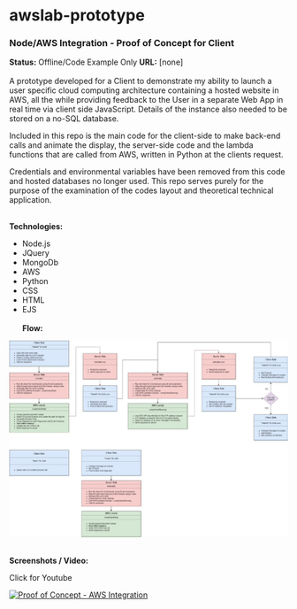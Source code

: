 # awslab-prototype
### Node/AWS Integration - Proof of Concept for Client

**Status:** Offline/Code Example Only
**URL:** [none]
<br/> <br/> 
A prototype developed for a Client to demonstrate my ability to launch a user specific cloud computing architecture containing a hosted website in AWS, all the while providing feedback to the User in a separate Web App in real time via client side JavaScript. Details of the instance also needed to be stored on a no-SQL database.   

Included in this repo is the main code for the client-side to make back-end calls and animate the display, the server-side code and the lambda functions that are called from AWS, written in Python at the clients request.

Credentials and environmental variables have been removed from this code and hosted databases no longer used. This repo serves purely for the purpose of the examination of the codes layout and theoretical technical application.  
<br/> 

**Technologies:**

 - Node.js
 - JQuery
 - MongoDb
 - AWS
 - Python
 - CSS
 - HTML
 - EJS
<br/> <br/>
 **Flow:**

 <img src="https://github.com/curtchapman-codeExamples/awslab-prototype/blob/master/design/flow.jpg?raw=true" width="800">
<br/> <br/>

**Screenshots / Video:**

Click for Youtube <br/>

[![Proof of Concept - AWS Integration](https://i.ytimg.com/an_webp/gEasNbd5OCo/mqdefault_6s.webp?du=3000&sqp=CJTyn_oF&rs=AOn4CLB0NPXAYD7ZBLsfMEzijrQFHPr9cw)](https://www.youtube.com/watch?v=gEasNbd5OCo)


